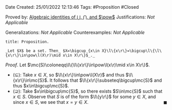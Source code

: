 <br />
<br />

Date Created: 25/01/2022 12:13:46
Tags: #Proposition #Closed 

Proved by: [Algebraic identities of $\bigcup$, $\bigcap$, and $\pow$](Basic%20properties%20of%20unions,%20intersections,%20and%20power%20sets.md)
Justifications: _Not Applicable_

Generalizations: _Not Applicable_
Counterexamples: _Not Applicable_

``` ad-Proposition
title: Proposition.

_Let $X$ be a set. Then_ $X=\bigcup_{x\in X}\l\{x\r\}=\bigcup\l\{\l\{x\r\}\in\pow\l(X\r)\mid x\in X\r\}$_._

```

_Proof_. Let $\mc{S}\coloneqq\l\{\l\{x\r\}\in\pow\l(x\r)\mid x\in X\r\}$.
* ($\subseteq$): Take $x\in X$, so $\l\{x\r\}\in\pow\l(X\r)$ and thus $\l\{x\r\}\in\mc{S}$. It follows that $\l\{x\r\}\subseteq\bigcup\mc{S}$ and thus $x\in\bigcup\mc{S}$.
* ($\supseteq$): Take $x\in\bigcup\mc{S}$, so there exists $S\in\mc{S}$ such that $x\in S$. Observe that $S$ is of the form $\l\{y\r\}$ for some $y\in X$, and since $x\in S$, we see that $x=y\in X$.<span style="float:right;">$\blacksquare$</span>
